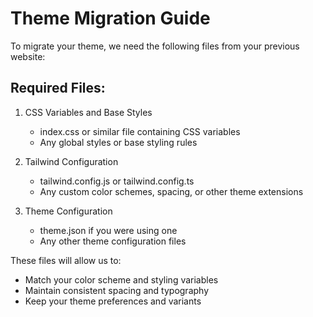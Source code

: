 # Theme Migration Guide

To migrate your theme, we need the following files from your previous website:

## Required Files:
1. CSS Variables and Base Styles
   - index.css or similar file containing CSS variables
   - Any global styles or base styling rules

2. Tailwind Configuration
   - tailwind.config.js or tailwind.config.ts
   - Any custom color schemes, spacing, or other theme extensions

3. Theme Configuration
   - theme.json if you were using one
   - Any other theme configuration files

These files will allow us to:
- Match your color scheme and styling variables
- Maintain consistent spacing and typography
- Keep your theme preferences and variants
